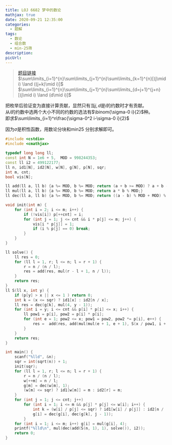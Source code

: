 ```yaml
---
title: LOJ 6682 梦中的数论
mathjax: true
date: 2020-09-21 12:35:00
categories: 
  - 题解
tags: 
  - 数论
  - 组合数
  - min-25筛
description: 
picUrl: 
---
```



>[题目链接](https://loj.ac/problem/6682)  
$\sum\limits_{i=1}^{n}\sum\limits_{j=1}^{n}\sum\limits_{k=1}^{n}[(j\mid i) \land ((j+k)\mid i)]$  
$\sum\limits_{i=1}^{n}\sum\limits_{j=1}^{n}\sum\limits_{d=j+1}^{j+n}[(j\mid i) \land (d\mid i)]$  

把枚举后验证变为直接计算贡献，显然只有当$j,d$是$i$的约数时才有贡献。  
从$i$的约数中选两个大小不同的约数的选法有$\binom{\sigma-0 i}{2}$种。  
即求$\sum\limits_{i=1}^n\frac{\sigma-0^2 i-\sigma-0 i}{2}$  

因为$\sigma$是积性函数，用数论分块和$\text{min25}$ 分别求解即可。   

```cpp
#include <cstdio>
#include <cmathjax>

typedef long long ll;
const int N = 1e6 + 5,  MOD = 998244353;
const ll i2 = 499122177;
ll n, id1[N], id2[N], w[N], g[N], p[N], sqr;
int m, cnt;
bool vis[N];

ll add(ll a, ll b) {a %= MOD, b %= MOD; return (a + b >= MOD) ? a + b - MOD : a + b;}
ll mul(ll a, ll b) {a %= MOD, b %= MOD; return a * b % MOD;}
ll dec(ll a, ll b) {a %= MOD, b %= MOD; return ((a - b) % MOD + MOD) % MOD;}

void init(int m) {
    for (int i = 2; i <= m; i++) {
		if (!vis[i]) p[++cnt] = i;
		for (int j = 1; j <= cnt && i * p[j] <= m; j++) {
			vis[i * p[j]] = 1;
			if (i % p[j] == 0) break;
		}
	}
}

ll solve() {
	ll res = 0;
	for (ll l = 1, r; l <= n; l = r + 1) {
		r = n / (n / l);
		res = add(res, mul(r - l + 1, n / l));
	}
	return res;
}
ll S(ll x, int y) {
	if (p[y] > x || x <= 1 ) return 0;
	int k = (x <= sqr) ? id1[x] : id2[n / x];
	ll res = dec(g[k], mul(4, y - 1));
	for (int i = y; i <= cnt && p[i] * p[i] <= x; i++) {
		ll pow1 = p[i], pow2 = p[i] * p[i];
		for (int e = 1; pow2 <= x; pow1 = pow2, pow2 *= p[i], e++) {
			res =  add(res, add(mul(mul(e + 1, e + 1), S(x / pow1, i + 1)), mul(e + 2, e + 2)));
		}
	}
	return res;
}

int main() {
    scanf("%lld", &n);
	sqr = int(sqrt(n)) + 1;
	init(sqr);
	for (ll l = 1, r; l <= n; l = r + 1) {
		r = n / (n / l);
		w[++m] = n / l;
		g[m] = dec(w[m], 1);
	    (w[m] <= sqr) ? id1[w[m]] = m : id2[r] = m;
	}
	for (int j = 1; j <= cnt; j++)
		for (int i = 1; i <= m && p[j] * p[j] <= w[i]; i++) {
			int k = (w[i] / p[j] <= sqr) ? id1[w[i] / p[j]] : id2[n / (w[i] / p[j])];
			g[i] = dec(g[i], dec(g[k], j - 1));
		}
	for (int i = 1; i <= m; i++) g[i] = mul(g[i], 4);
	printf("%lld\n", mul(dec(add(S(n, 1), 1), solve()), i2));
	return 0;
}

```